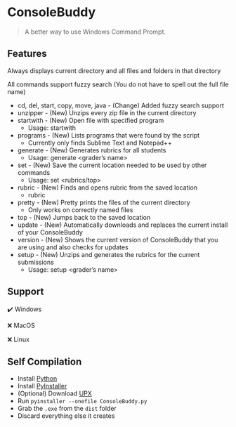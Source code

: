 # ConsoleBuddy

> A better way to use Windows Command Prompt.

## Features
Always displays current directory and all files and folders in that directory

All commands support fuzzy search (You do not have to spell out the full file name)

- cd, del, start, copy, move, java - (Change) Added fuzzy search support
- unzipper - (New) Unzips every zip file in the current directory
- startwith - (New) Open file with specified program
  - Usage: startwith <program> <file>
- programs - (New) Lists programs that were found by the script
  - Currently only finds Sublime Text and Notepad++
- generate - (New) Generates rubrics for all students
  - Usage: generate <assignment> <grader’s name>
- set - (New) Save the current location needed to be used by other commands
  - Usage: set <rubrics/top>
- rubric - (New) Finds and opens rubric from the saved location
  - rubric <file>
- pretty - (New) Pretty prints the files of the current directory
  - Only works on correctly named files
- top - (New) Jumps back to the saved location
- update - (New) Automatically downloads and replaces the current install of your ConsoleBuddy
- version - (New) Shows the current version of ConsoleBuddy that you are using and also checks for updates
- setup - (New) Unzips and generates the rubrics for the current submissions
  - Usage: setup <assignment> <grader’s name>


## Support
✔️ Windows

❌ MacOS

❌ Linux

## Self Compilation
- Install [Python](https://www.python.org/)
- Install [PyInstaller](https://pyinstaller.org/en/stable/)
- (Optional) Download [UPX](https://upx.github.io/)
- Run `pyinstaller --onefile ConsoleBuddy.py`
- Grab the `.exe` from the `dist` folder
- Discard everything else it creates

